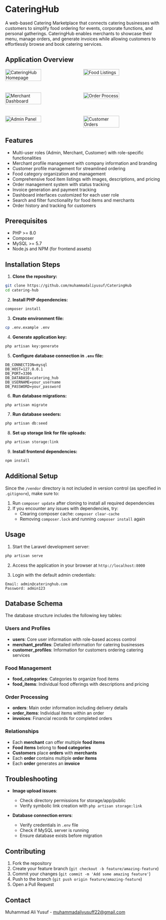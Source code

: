 # CateringHub

A web-based Catering Marketplace that connects catering businesses with customers to simplify food ordering for events, corporate functions, and personal gatherings. CateringHub enables merchants to showcase their menu, manage orders, and generate invoices while allowing customers to effortlessly browse and book catering services.

## Application Overview

<div style="display: flex; flex-wrap: wrap; gap: 10px; margin-bottom: 20px;">
  <img src="screenshots/homepage.png" style="width: 48%; height: auto;" alt="CateringHub Homepage">
  <img src="screenshots/food-listings.png" style="width: 48%; height: auto;" alt="Food Listings">
</div>
<br>
<div style="display: flex; flex-wrap: wrap; gap: 10px; margin-bottom: 20px;">
  <img src="screenshots/merchant-dashboard.png" style="width: 48%; height: auto;" alt="Merchant Dashboard">
  <img src="screenshots/order-process.png" style="width: 48%; height: auto;" alt="Order Process">
</div>
<br>
<div style="display: flex; flex-wrap: wrap; gap: 10px; margin-bottom: 20px;">
  <img src="screenshots/admin-panel.png" style="width: 48%; height: auto;" alt="Admin Panel">
  <img src="screenshots/customer-orders.png" style="width: 48%; height: auto;" alt="Customer Orders">
</div>

## Features

- Multi-user roles (Admin, Merchant, Customer) with role-specific functionalities
- Merchant profile management with company information and branding
- Customer profile management for streamlined ordering
- Food category organization and management
- Comprehensive food item listings with images, descriptions, and pricing
- Order management system with status tracking
- Invoice generation and payment tracking
- Dashboard interfaces customized for each user role
- Search and filter functionality for food items and merchants
- Order history and tracking for customers

## Prerequisites

- PHP >= 8.0
- Composer
- MySQL >= 5.7
- Node.js and NPM (for frontend assets)

## Installation Steps

1. **Clone the repository:**
```bash
git clone https://github.com/muhammadaliyusuf/CateringHub
cd catering-hub
```

2. **Install PHP dependencies:**
```bash
composer install
```

3. **Create environment file:**
```bash
cp .env.example .env
```

4. **Generate application key:**
```bash
php artisan key:generate
```

5. **Configure database connection in `.env` file:**
```
DB_CONNECTION=mysql
DB_HOST=127.0.0.1
DB_PORT=3306
DB_DATABASE=catering_hub
DB_USERNAME=your_username
DB_PASSWORD=your_password
```

6. **Run database migrations:**
```bash
php artisan migrate
```

7. **Run database seeders:**
```bash
php artisan db:seed
```

8. **Set up storage link for file uploads:**
```bash
php artisan storage:link
```

9. **Install frontend dependencies:**
```bash
npm install
```

## Additional Setup

Since the `/vendor` directory is not included in version control (as specified in `.gitignore`), make sure to:

1. Run `composer update` after cloning to install all required dependencies
2. If you encounter any issues with dependencies, try:
   - Clearing composer cache: `composer clear-cache`
   - Removing `composer.lock` and running `composer install` again

## Usage

1. Start the Laravel development server:
```bash
php artisan serve
```

2. Access the application in your browser at `http://localhost:8000`

3. Login with the default admin credentials:
```
Email: admin@cateringhub.com
Password: admin123
```

## Database Schema

The database structure includes the following key tables:

### Users and Profiles

- **users**: Core user information with role-based access control
- **merchant_profiles**: Detailed information for catering businesses
- **customer_profiles**: Information for customers ordering catering services

### Food Management

- **food_categories**: Categories to organize food items
- **food_items**: Individual food offerings with descriptions and pricing

### Order Processing

- **orders**: Main order information including delivery details
- **order_items**: Individual items within an order
- **invoices**: Financial records for completed orders

### Relationships

- Each **merchant** can offer multiple **food items**
- **Food items** belong to **food categories**
- **Customers** place **orders** with **merchants**
- Each **order** contains multiple **order items**
- Each **order** generates an **invoice**

## Troubleshooting

- **Image upload issues**:
  - Check directory permissions for storage/app/public
  - Verify symbolic link creation with `php artisan storage:link`

- **Database connection errors**:
  - Verify credentials in `.env` file
  - Check if MySQL server is running
  - Ensure database exists before migration

## Contributing

1. Fork the repository
2. Create your feature branch (`git checkout -b feature/amazing-feature`)
3. Commit your changes (`git commit -m 'Add some amazing feature'`)
4. Push to the branch (`git push origin feature/amazing-feature`)
5. Open a Pull Request

## Contact

Muhammad Ali Yusuf - muhammadaliyusuff22@gmail.com
